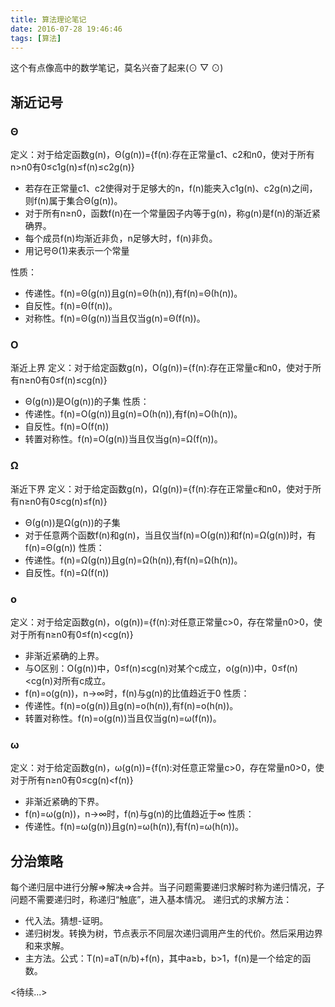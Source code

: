 ```yaml
---
title: 算法理论笔记
date: 2016-07-28 19:46:46
tags: [算法]
---
```

这个有点像高中的数学笔记，莫名兴奋了起来(⊙ ▽ ⊙)
## 渐近记号
### Θ
定义：对于给定函数g(n)，Θ(g(n))={f(n):存在正常量c1、c2和n0，使对于所有n>n0有0≤c1g(n)≤f(n)≤c2g(n)}
- 若存在正常量c1、c2使得对于足够大的n，f(n)能夹入c1g(n)、c2g(n)之间，则f(n)属于集合Θ(g(n))。
- 对于所有n≥n0，函数f(n)在一个常量因子内等于g(n)，称g(n)是f(n)的渐近紧确界。
- 每个成员f(n)均渐近非负，n足够大时，f(n)非负。
- 用记号Θ(1)来表示一个常量
<!--more-->
性质：
- 传递性。f(n)=Θ(g(n))且g(n)=Θ(h(n)),有f(n)=Θ(h(n))。
- 自反性。f(n)=Θ(f(n))。
- 对称性。f(n)=Θ(g(n))当且仅当g(n)=Θ(f(n))。
### Ο
渐近上界
定义：对于给定函数g(n)，Ο(g(n))={f(n):存在正常量c和n0，使对于所有n≥n0有0≤f(n)≤cg(n)}
- Θ(g(n))是Ο(g(n))的子集
性质：
- 传递性。f(n)=Ο(g(n))且g(n)=Ο(h(n)),有f(n)=Ο(h(n))。
- 自反性。f(n)=Ο(f(n))
- 转置对称性。f(n)=Ο(g(n))当且仅当g(n)=Ω(f(n))。
### Ω
渐近下界
定义：对于给定函数g(n)，Ω(g(n))={f(n):存在正常量c和n0，使对于所有n≥n0有0≤cg(n)≤f(n)}
- Θ(g(n))是Ω(g(n))的子集
- 对于任意两个函数f(n)和g(n)，当且仅当f(n)=Ο(g(n))和f(n)=Ω(g(n))时，有f(n)=Θ(g(n))
性质：
- 传递性。f(n)=Ω(g(n))且g(n)=Ω(h(n)),有f(n)=Ω(h(n))。
- 自反性。f(n)=Ω(f(n))
### o
定义：对于给定函数g(n)，o(g(n))={f(n):对任意正常量c>0，存在常量n0>0，使对于所有n≥n0有0≤f(n)<cg(n)}
- 非渐近紧确的上界。
- 与O区别：Ο(g(n))中，0≤f(n)≤cg(n)对某个c成立，o(g(n))中，0≤f(n)<cg(n)对所有c成立。
- f(n)=o(g(n))，n→∞时，f(n)与g(n)的比值趋近于0
性质：
- 传递性。f(n)=o(g(n))且g(n)=o(h(n)),有f(n)=o(h(n))。
- 转置对称性。f(n)=o(g(n))当且仅当g(n)=ω(f(n))。
### ω
定义：对于给定函数g(n)，ω(g(n))={f(n):对任意正常量c>0，存在常量n0>0，使对于所有n≥n0有0≤cg(n)<f(n)}
- 非渐近紧确的下界。
- f(n)=ω(g(n))，n→∞时，f(n)与g(n)的比值趋近于∞
性质：
- 传递性。f(n)=ω(g(n))且g(n)=ω(h(n)),有f(n)=ω(h(n))。

## 分治策略
每个递归层中进行分解=>解决=>合并。当子问题需要递归求解时称为递归情况，子问题不需要递归时，称递归“触底”，进入基本情况。
递归式的求解方法：
- 代入法。猜想-证明。
- 递归树发。转换为树，节点表示不同层次递归调用产生的代价。然后采用边界和来求解。
- 主方法。公式：T(n)=aT(n/b)+f(n)，其中a≥b，b>1，f(n)是一个给定的函数。



<待续...>